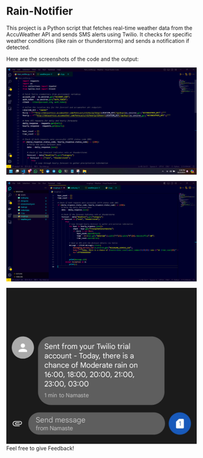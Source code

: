 # Rain-Notifier
This project is a Python script that fetches real-time weather data from the AccuWeather API and sends SMS alerts using Twilio. It checks for specific weather conditions (like rain or thunderstorms) and sends a notification if detected.

Here are the screenshots of the code and the output:

![Code Screenshot 1](Screenshots/weather_script_1.png)

![Code Screenshot 1](Screenshots/weather_script_2.png)

![Code Screenshot 1](Screenshots/output.jpg)
Feel free to give Feedback!

